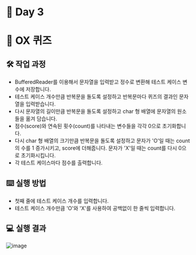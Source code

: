 # 📅 Day 3
# 💯 OX 퀴즈

## 🛠️ 작업 과정

- BufferedReader를 이용해서 문자열을 입력받고 정수로 변환해 테스트 케이스 변수에 저장합니다.
- 테스트 케이스 개수만큼 반복문을 돌도록 설정하고 반복문마다 퀴즈의 결과인 문자열을 입력받습니다.
- 다시 문자열의 길이만큼 반복문을 돌도록 설정하고 char 형 배열에 문자열의 원소들을 옮겨 담습니다.
- 점수(score)와 연속된 횟수(count)를 나타내는 변수들을 각각 0으로 초기화합니다.
- 다시 char 형 배열의 크기만큼 반복문을 돌도록 설정하고 문자가 'O'일 때는 count의 수를 1 증가시키고, score에 더해줍니다. 문자가 'X'일 때는 count를 다시 0으로 초기화시킵니다.
- 각 테스트 케이스마다 점수를 출력합니다.

## ⌨️ 실행 방법

- 첫째 줄에 테스트 케이스 개수를 입력합니다.
- 테스트 케이스 개수만큼 'O'와 'X'를 사용하여 공백없이 한 줄씩 입력합니다.

## 💻 실행 결과

![image](https://github.com/yonghyeonpark/Codesquad-Programming-Practice/assets/126778700/6abfa543-fb34-4345-b6ac-3653e9f5bdf8)